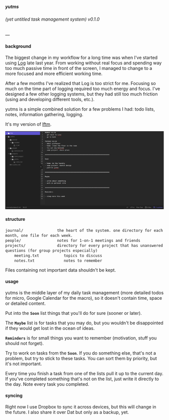 ##### yutms
###### (yet untitled task management system) v0.1.0
―

#### background

The biggest change in my workflow for a long time was when I've started using [Log](https://joshavanier.itch.io/log) late last year. From working without real focus and spending way too much passive time in front of the screen, I managed to change to a more focused and more efficient working time.

After a few months I've realized that Log is too strict for me. Focusing so much on the time part of logging required too much energy and focus.
I've designed a few other logging systems, but they had still too much friction (using and developing different tools, etc.).

yutms is a simple combined solution for a few problems I had: todo lists, notes, information gathering, logging.

It's my version of [lftm](https://github.com/CoralineAda/lftm).

![screenshot](https://github.com/kodedninja/yutms/blob/master/screenshot.png)

#### structure
```
journal/               the heart of the system. one directory for each month, one file for each week.
people/                notes for 1-on-1 meetings and friends
projects/              directory for every project that has unanswered questions (for group projects especially)
    meeting.txt           topics to discuss
	notes.txt             notes to remember

```
Files containing not important data shouldn't be kept.

#### usage
yutms is the middle layer of my daily task management (more detailed todos for micro, Google Calendar for the macro), so it doesn't contain time, space or detailed content.

Put into the __`Soon`__ list things that you'll do for sure (sooner or later).

The __`Maybe`__ list is for tasks that you may do, but you wouldn't be disappointed if they would get lost in the ocean of ideas.

__`Reminders`__ is for small things you want to remember (motivation, stuff you should not forget).

Try to work on tasks from the __`Soon`__. If you do something else, that's not a problem, but try to stick to these tasks. You can sort them by priority, but it's not important.

Every time you finish a task from one of the lists pull it up to the current day. If you've completed something that's not on the list, just write it directly to the day. Note every task you completed.

#### syncing
Right now I use Dropbox to sync it across devices, but this will change in the future. I also share it over Dat but only as a backup, yet.
